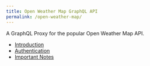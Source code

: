 ```yaml
---
title: Open Weather Map GraphQL API
permalink: /open-weather-map/
---
```


A GraphQL Proxy for the popular Open Weather Map API.

- [Introduction](/open-weather-map/introduction)
- [Authentication](/open-weather-map/authentication)
- [Important Notes](/open-weather-map/important-notes)
